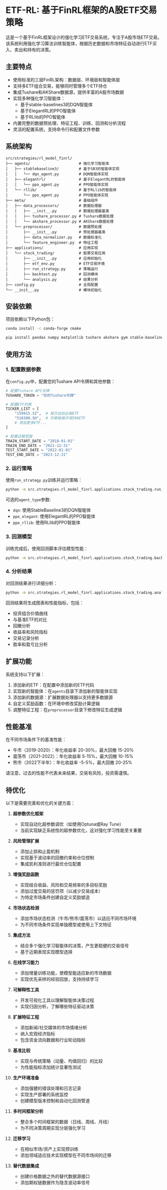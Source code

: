 # ETF-RL: 基于FinRL框架的A股ETF交易策略

这是一个基于FinRL框架设计的强化学习ETF交易系统，专注于A股市场ETF交易。该系统利用强化学习算法训练智能体，根据历史数据和市场特征自动进行ETF买入、卖出和持有的决策。

## 主要特点

- 使用标准的三层FinRL架构：数据层、环境层和智能体层
- 支持多ETF组合交易，能够同时管理多个ETF持仓
- 集成Tushare和AKShare数据源，提供丰富的A股市场数据
- 实现多种强化学习智能体：
  - 基于stable-baselines3的DQN智能体
  - 基于ElegantRL的PPO智能体
  - 基于RLlib的PPO智能体
- 内置完整的数据预处理、特征工程、训练、回测和分析流程
- 灵活的配置系统，支持命令行和配置文件参数

## 系统架构

```
src/strategies/rl_model_finrl/
├── agents/                      # 强化学习智能体
│   ├── stablebaseline3/         # 基于SB3的智能体实现
│   │   └── dqn_agent.py         # DQN智能体实现
│   ├── elegantrl/               # 基于ElegantRL的智能体
│   │   └── ppo_agent.py         # PPO智能体实现
│   └── rllib/                   # 基于RLlib的智能体
│       └── ppo_agent.py         # PPO智能体实现
├── meta/                        # 基础组件
│   ├── data_processors/         # 数据处理器
│   │   ├── __init__.py          # 数据处理器基类
│   │   ├── tushare_processor.py # Tushare数据处理
│   │   └── akshare_processor.py # AKShare数据处理
│   └── preprocessor/            # 数据预处理
│       ├── __init__.py          # 预处理器基类
│       ├── data_normalizer.py   # 数据标准化
│       └── feature_engineer.py  # 特征工程
├── applications/                # 应用实现
│   └── stock_trading/           # 股票交易应用
│       ├── __init__.py          # 应用初始化
│       ├── etf_env.py           # ETF交易环境
│       ├── run_strategy.py      # 策略运行
│       ├── backtest.py          # 回测模块
│       └── analysis.py          # 结果分析
├── config.py                    # 全局配置
└── __init__.py                  # 模块初始化
```

## 安装依赖

项目依赖以下Python包：

```bash
conda install -c conda-forge cmake

pip install pandas numpy matplotlib tushare akshare gym stable-baselines3 torch ray[rllib] loguru scikit-learn
```

## 使用方法

### 1. 配置数据参数

在`config.py`中，配置您的Tushare API令牌和其他参数：

```python
# 配置Tushare API令牌
TUSHARE_TOKEN = "你的Tushare令牌"

# 配置ETF列表
TICKER_LIST = [
    "159915.SZ",  # 易方达创业板ETF
    "510300.SH",  # 华泰柏瑞沪深300ETF
    # 添加更多ETF...
]

# 配置日期范围
TRAIN_START_DATE = "2018-01-01"
TRAIN_END_DATE = "2021-12-31"
TEST_START_DATE = "2022-01-01"
TEST_END_DATE = "2023-12-31"
```

### 2. 运行策略

使用`run_strategy.py`训练并运行策略：

```bash
python -m src.strategies.rl_model_finrl.applications.stock_trading.run_strategy --tushare_token "你的Tushare令牌" --agent_type dqn
```

可选的`agent_type`参数:
- `dqn`: 使用StableBaseline3的DQN智能体
- `ppo_elegant`: 使用ElegantRL的PPO智能体
- `ppo_rllib`: 使用RLlib的PPO智能体

### 3. 回测模型

训练完成后，使用回测脚本评估模型性能：

```bash
python -m src.strategies.rl_model_finrl.applications.stock_trading.backtest --model_path models/dqn_etf_trading.zip --agent_type dqn
```

### 4. 分析结果

对回测结果进行详细分析：

```bash
python -m src.strategies.rl_model_finrl.applications.stock_trading.analysis --result_path results/backtest_results.csv
```

回测结果将生成图表和性能指标，包括：
- 投资组合价值曲线
- 与基准ETF的对比
- 回撤分析
- 收益率和风险指标
- 交易记录分析
- 胜率和盈亏比分析

## 扩展功能

系统支持以下扩展：

1. 添加新的ETF：在配置中添加新的ETF代码
2. 实现新的智能体：在`agents`目录下添加新的智能体实现
3. 添加新的数据源：扩展数据处理器以支持更多数据源
4. 自定义奖励函数：在环境中修改奖励计算逻辑
5. 调整特征工程：在`preprocessor`目录下修改特征生成逻辑

## 性能基准

在不同市场条件下的基准性能：

- 牛市（2019-2020）：年化收益率 20-30%，最大回撤 15-20%
- 震荡市（2021-2022）：年化收益率 5-15%，最大回撤 10-15%
- 熊市（2022下半年）：年化收益率 -5-5%，最大回撤 20-25%

请注意，过去的性能不代表未来结果，交易有风险，投资需谨慎。 

## 待优化
以下是需要完善和优化的关键方面：

1. **超参数优化框架**
   - 实现自动化超参数调优（如使用Optuna或Ray Tune）
   - 当前实现缺乏系统性的超参数优化，这对强化学习性能至关重要

2. **风险管理扩展**
   - 添加止损和止盈机制
   - 实现基于波动率的回撤约束和仓位控制
   - 集成凯利准则进行最优仓位配置

3. **增强奖励函数**
   - 实现结合收益、风险和交易频率的多目标奖励
   - 添加过度交易的惩罚项（以减少交易成本）
   - 为特定市场条件创建自定义奖励塑造

4. **市场状态检测**
   - 添加市场状态检测（牛市/熊市/震荡市）以适应不同市场环境
   - 为不同市场条件实现单独模型或使用上下文特征

5. **集成方法**
   - 结合多个强化学习智能体的决策，产生更稳健的交易信号
   - 基于近期表现实现模型选择

6. **在线学习能力**
   - 添加增量训练功能，使模型能适应新的市场数据
   - 实现优先采样的经验回放，支持持续学习

7. **可解释性工具**
   - 开发可视化工具以理解智能体决策过程
   - 实现归因分析，了解哪些特征驱动决策

8. **扩展特征工程**
   - 添加新闻/社交媒体的市场情绪分析
   - 纳入宏观经济指标
   - 包含资金流向数据和行业轮动指标

9. **基准比较**
   - 实现与传统策略（动量、均值回归）的比较
   - 为性能指标添加统计显著性测试

10. **生产环境准备**
    - 添加强健的错误处理和日志记录
    - 实现生产部署的系统监控
    - 创建模型版本控制和自动化回测管道

11. **多时间框架分析**
    - 整合多个时间框架的数据（日线、周线、月线）
    - 为不同决策周期实现分层强化学习

12. **迁移学习**
    - 在相似市场/资产上实现预训练
    - 添加领域适应技术实现模型在不同市场间的迁移

13. **替代数据集成**
    - 创建价格数据之外的替代数据源接口
    - 添加期权链数据作为隐含波动率信号

